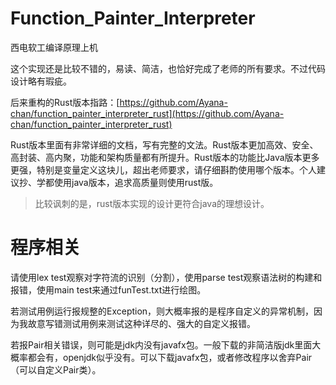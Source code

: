 # Function_Painter_Interpreter
西电软工编译原理上机

这个实现还是比较不错的，易读、简洁，也恰好完成了老师的所有要求。不过代码设计略有瑕疵。

后来重构的Rust版本指路：[https://github.com/Ayana-chan/function_painter_interpreter_rust](https://github.com/Ayana-chan/function_painter_interpreter_rust)

Rust版本里面有非常详细的文档，写有完整的文法。Rust版本更加高效、安全、高封装、高内聚，功能和架构质量都有所提升。Rust版本的功能比Java版本更多更强，特别是变量定义这块儿，超出老师要求，请仔细斟酌使用哪个版本。个人建议抄、学都使用java版本，追求高质量则使用rust版。

>比较讽刺的是，rust版本实现的设计更符合java的理想设计。

# 程序相关

请使用lex test观察对字符流的识别（分割），使用parse test观察语法树的构建和报错，使用main test来通过funTest.txt进行绘图。

若测试用例运行报规整的Exception，则大概率报的是程序自定义的异常机制，因为我故意写错测试用例来测试这种详尽的、强大的自定义报错。

若报Pair相关错误，则可能是jdk内没有javafx包。一般下载的非简洁版jdk里面大概率都会有，openjdk似乎没有。可以下载javafx包，或者修改程序以舍弃Pair（可以自定义Pair类）。


